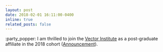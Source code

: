 ```yaml
---
layout: post
date: 2018-02-01 16:11:00-0400
inline: true
related_posts: false
---
```


:party_popper: I am thrilled to join the [Vector Institute](https://vectorinstitute.ai/) as a post-graduate affiliate in the 2018 cohort ([Announcement](https://s3.ca-central-1.amazonaws.com/vectorinstitute.ai/resources/VectorInstitute-PostgraduateAffiliates.pdf)).
